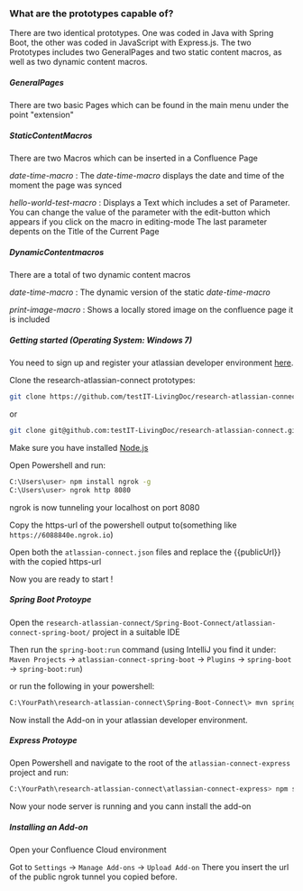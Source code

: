 ### What are the prototypes capable of?

There are two identical prototypes. One was coded in Java with Spring Boot, the other was coded in JavaScript with Express.js.
The two Prototypes includes two GeneralPages and two static content macros, as well as two dynamic content macros.

##### GeneralPages
There are two basic Pages which can be found in the main menu under the point "extension" 

##### StaticContentMacros 
There are two Macros which can be inserted in a Confluence Page 

_date-time-macro_ : The _date-time-macro_ displays the date and time of the moment the page was synced 

_hello-world-test-macro_ : Displays a Text which includes a set of Parameter. 
You can change the value of the parameter with the edit-button which appears if you click on the macro in editing-mode 
The last parameter depents on the Title of the Current Page

##### DynamicContentmacros
There are a total of two dynamic content macros

_date-time-macro_ : The dynamic version of the static _date-time-macro_

_print-image-macro_ : Shows a locally stored image on the confluence page it is included

##### Getting started (Operating System: Windows 7)


You need to sign up and register your atlassian developer environment [here](https://www.atlassian.com/ondemand/signup/form?product=confluence.ondemand,jira-software.ondemand,jira-servicedesk.ondemand,jira-core.ondemand&developer=true).

Clone the research-atlassian-connect prototypes:
```sh
git clone https://github.com/testIT-LivingDoc/research-atlassian-connect.git
```
or
```sh
git clone git@github.com:testIT-LivingDoc/research-atlassian-connect.git
```

Make sure you have installed [Node.js](https://nodejs.org/en/download/)

Open Powershell and run:

```sh
C:\Users\user> npm install ngrok -g
C:\Users\user> ngrok http 8080
```

ngrok is now tunneling your localhost on port 8080

Copy the https-url of the powershell output to(something like `https://6088840e.ngrok.io`)

Open both the `atlassian-connect.json` files and replace the {{publicUrl}} with the copied https-url

Now you are ready to start !

##### Spring Boot Protoype

Open the ` research-atlassian-connect/Spring-Boot-Connect/atlassian-connect-spring-boot/ ` project in a suitable IDE 

Then run the `spring-boot:run` command (using IntelliJ you find it under: `Maven Projects` &rarr; `atlassian-connect-spring-boot` &rarr; `Plugins` &rarr; `spring-boot` &rarr; `spring-boot:run`)

or run the following in your powershell:
```sh 
C:\YourPath\research-atlassian-connect\Spring-Boot-Connect\> mvn spring-boot:run
```
Now install the Add-on in your atlassian developer environment.

##### Express Protoype
Open Powershell and navigate to the root of the `atlassian-connect-express` project and run:
```sh
C:\YourPath\research-atlassian-connect\atlassian-connect-express> npm start
```
Now your node server is running and you cann install the add-on

##### Installing an Add-on

Open your Confluence Cloud environment

Got to `Settings` &rarr; `Manage Add-ons` &rarr; `Upload Add-on`
There you insert the url of the public ngrok tunnel you copied before.
